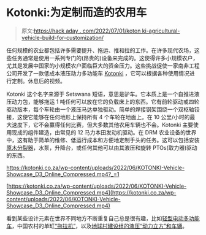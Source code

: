# Kotonki:为定制而造的农用车

> 原文:[https://hack aday . com/2022/07/01/koton ki-agricultural-vehicle-build-for-customization/](https://hackaday.com/2022/07/01/kotonki-agricultural-vehicle-built-for-customization/)

任何规模的农业都包括许多需要提升、拖运、推和拉的工作。在许多现代农场，这些任务通常是使用一系列专门的(昂贵的)设备来完成的。这使得许多小规模农户，尤其是发展中国家的小规模农户面临巨大的资金压力。这些挑战促使一家南非工程公司开发了一款低成本液压动力多功能车 [Kotonki](https://kotonki.co.za/) ，它可以根据各种使用情况进行定制。休息后的视频。

Kotonki 这个名字来源于 Setswana 短语，意思是驴车。它本质上是一个自推进液压动力包，能够拖运 1 吨任何可以放在它的负载床上的东西。它有前轮驱动或四轮驱动版本，每个车轮由一个液压马达单独驱动。简单的焊接钢架围绕一个双枢轴铰接，这使它能够在任何地形上保持所有 4 个车轮在地面上。在 10 公里/小时的最大速度下，它不会赢得任何比赛，但大多数其他农用车辆也不会。Kotonki 主要使用现成的组件建造，由常见的 12 马力本田发动机驱动。在 DRM 农业设备的世界中，这有助于简单的维修、低运行成本和方便地定制手头的任务。这可以包括安装[原木分裂器](https://hackaday.com/2021/11/03/building-a-heavy-duty-log-splitter-one-piece-at-a-time/)，水泵，升降台，或任何其他可以由其液压和旋转 PTOs(取力器)驱动的东西。

 <https://kotonki.co.za/wp-content/uploads/2022/06/KOTONKI-Vehicle-Showcase_D3_Online_Compressed.mp4?_=1>

[https://kotonki.co.za/wp-content/uploads/2022/06/KOTONKI-Vehicle-Showcase_D3_Online_Compressed.mp4](https://kotonki.co.za/wp-content/uploads/2022/06/KOTONKI-Vehicle-Showcase_D3_Online_Compressed.mp4)

看到某些设计元素在世界不同地方不断重复自己总是很有趣，比如[轻型电动多功能车](https://hackaday.com/2015/06/07/hackaday-prize-entry-a-light-electric-utility-vehicle/)，中国农村的单缸[“拖拉机”](https://hackaday.com/2019/10/06/a-modular-ecosystem-that-evolved-around-a-simple-diesel-engine/)，以及[地球村建设组的液压“动力立方”和车辆](https://hackaday.com/2015/08/11/hackaday-prize-entry-a-civilization-starter-kit/)。